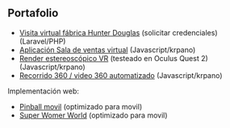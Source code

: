 ## Portafolio

- [Visita virtual fábrica Hunter Douglas](https://dev.marq.cl) (solicitar credenciales) (Laravel/PHP)
- [Aplicación Sala de ventas virtual](https://marq.cl/desarrollos/Socovesa/avellanos2/tour.html) (Javascript/krpano)
- [Render estereoscópico VR](https://marq.cl/360/test_stereo2/tour.html) (testeado en Oculus Quest 2) (Javascript/krpano)
- [Recorrido 360 / video 360 automatizado](https://marq.cl/desarrollos/autovideo/townhouse/tour.html) (Javascript/krpano)

Implementación web:

- [Pinball movil](https://soloporserwom.cl/) (optimizado para movil)
- [Super Womer World](https://womappgame.cl/juego/) (optimizado para movil)



<!--
**mzlab/mzlab** is a ✨ _special_ ✨ repository because its `README.md` (this file) appears on your GitHub profile.

Here are some ideas to get you started:

- 🔭 I’m currently working on ...
- 🌱 I’m currently learning ...
- 👯 I’m looking to collaborate on ...
- 🤔 I’m looking for help with ...
- 💬 Ask me about ...
- 📫 How to reach me: ...
- 😄 Pronouns: ...
- ⚡ Fun fact: ...
-->
